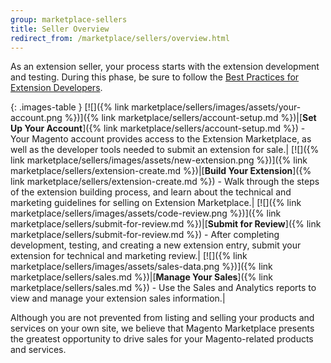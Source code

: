 ```yaml
---
group: marketplace-sellers
title: Seller Overview
redirect_from: /marketplace/sellers/overview.html
---
```


As an extension seller, your process starts with the extension development and testing. During this phase, be sure to follow the [Best Practices for Extension Developers][1].

{: .images-table }
[![]({% link marketplace/sellers/images/assets/your-account.png %})]({% link marketplace/sellers/account-setup.md %})|[**Set Up Your Account**]({% link marketplace/sellers/account-setup.md %}) - Your Magento account provides access to the Extension Marketplace, as well as the developer tools needed to submit an extension for sale.|
[![]({% link marketplace/sellers/images/assets/new-extension.png %})]({% link marketplace/sellers/extension-create.md %})|[**Build Your Extension**]({% link marketplace/sellers/extension-create.md %}) - Walk through the steps of the extension building process, and learn about the technical and marketing guidelines for selling on Extension Marketplace.|
[![]({% link marketplace/sellers/images/assets/code-review.png %})]({% link marketplace/sellers/submit-for-review.md %})|[**Submit for Review**]({% link marketplace/sellers/submit-for-review.md %}) - After completing development, testing, and creating a new extension entry, submit your extension for technical and marketing review.|
[![]({% link marketplace/sellers/images/assets/sales-data.png %})]({% link marketplace/sellers/sales.md %})|[**Manage Your Sales**]({% link marketplace/sellers/sales.md %}) - Use the Sales and Analytics reports to view and manage your extension sales information.|

Although you are not prevented from listing and selling your products and services on your own site, we believe that Magento Marketplace presents the greatest opportunity to drive sales for your Magento-related products and services.

[1]: https://devdocs.magento.com/guides/v2.3/ext-best-practices/bk-ext-best-practices.html